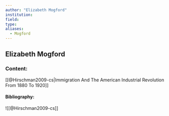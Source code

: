 ```yaml
---
author: "Elizabeth Mogford"
institution:
field:
type:
aliases:
  - Mogford
---
```


## Elizabeth Mogford

### Content:
[[@Hirschman2009-cs|Immigration And The American Industrial Revolution From 1880 To 1920]]

#### Bibliography:

![[@Hirschman2009-cs]]
